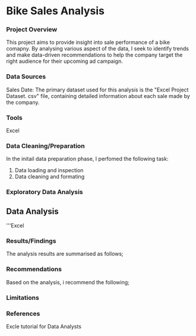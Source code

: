 # Bike Sales Analysis

### Project Overview
This project aims to provide insight into sale performance of a bike comapny. By analysing various aspect of the data, I seek to identify trends and make data-driven recommendations to help the company target the right audience for their upcoming ad campaign. 

### Data Sources
Sales Date: The primary dataset used for this analysis is the "Excel Project Dataset. csv" file, containing detailed information about each sale made by the company.

### Tools
Excel

### Data Cleaning/Preparation

In the initail data preparation phase, I perfomed the following task:
1. Data loading and inspection
2. Data cleaning and formating


### Exploratory Data Analysis


## Data Analysis

'''Excel


### Results/Findings

The analysis results are summarised as follows;

### Recommendations 

Based on the analysis, i recommend the following;

### Limitations


### References

Excle tutorial for Data Analysts

